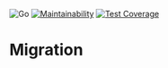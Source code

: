 ![Go](https://github.com/lean-ms/migration/workflows/Go/badge.svg) [![Maintainability](https://api.codeclimate.com/v1/badges/a555ef80eaeb851898ec/maintainability)](https://codeclimate.com/github/lean-ms/migration/maintainability) [![Test Coverage](https://api.codeclimate.com/v1/badges/a555ef80eaeb851898ec/test_coverage)](https://codeclimate.com/github/lean-ms/migration/test_coverage)

# Migration
